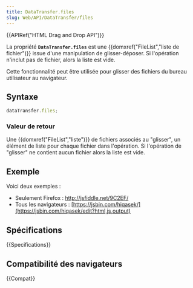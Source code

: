 ```yaml
---
title: DataTransfer.files
slug: Web/API/DataTransfer/files
---
```


{{APIRef("HTML Drag and Drop API")}}

La propriété **`DataTransfer.files`** est une {{domxref("FileList","liste de fichier")}} issue d'une manipulation de glisser-déposer. Si l'opération n'inclut pas de fichier, alors la liste est vide.

Cette fonctionnalité peut être utilisée pour glisser des fichiers du bureau utilisateur au navigateur.

## Syntaxe

```js
dataTransfer.files;
```

### Valeur de retour

Une {{domxref("FileList","liste")}} de fichiers associés au "glisser", un élément de liste pour chaque fichier dans l'opération. Si l'opération de "glisser" ne contient aucun fichier alors la liste est vide.

## Exemple

Voici deux exemples :

- Seulement Firefox : <http://jsfiddle.net/9C2EF/>
- Tous les navigateurs : [https://jsbin.com/hiqasek/](https://jsbin.com/hiqasek/edit?html,js,output)

## Spécifications

{{Specifications}}

## Compatibilité des navigateurs

{{Compat}}
